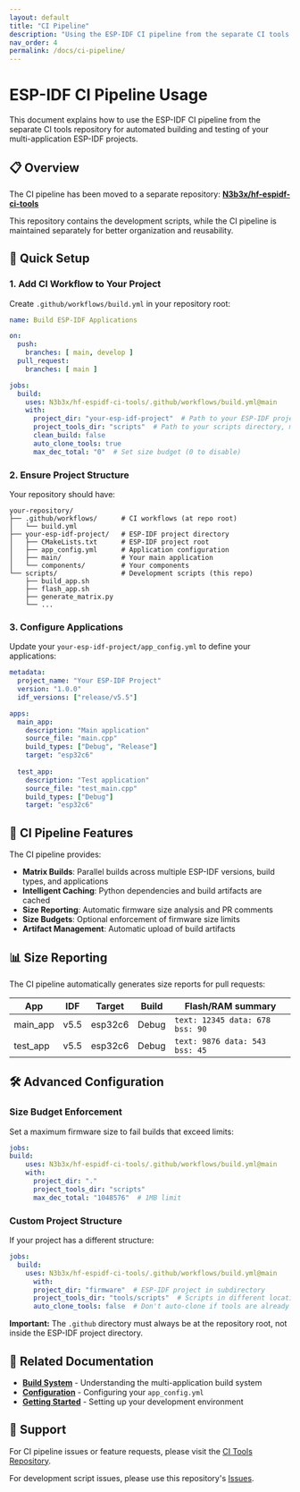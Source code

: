 ```yaml
---
layout: default
title: "CI Pipeline"
description: "Using the ESP-IDF CI pipeline from the separate CI tools repository"
nav_order: 4
permalink: /docs/ci-pipeline/
---
```


# ESP-IDF CI Pipeline Usage

This document explains how to use the ESP-IDF CI pipeline from the separate CI tools repository for automated building and testing of your multi-application ESP-IDF projects.

## 📋 **Overview**

The CI pipeline has been moved to a separate repository: **[N3b3x/hf-espidf-ci-tools](https://github.com/N3b3x/hf-espidf-ci-tools)**

This repository contains the development scripts, while the CI pipeline is maintained separately for better organization and reusability.

## 🚀 **Quick Setup**

### 1. Add CI Workflow to Your Project

Create `.github/workflows/build.yml` in your repository root:

```yaml
name: Build ESP-IDF Applications

on:
  push:
    branches: [ main, develop ]
  pull_request:
    branches: [ main ]

jobs:
  build:
    uses: N3b3x/hf-espidf-ci-tools/.github/workflows/build.yml@main
    with:
      project_dir: "your-esp-idf-project"  # Path to your ESP-IDF project directory
      project_tools_dir: "scripts"  # Path to your scripts directory, maybe [your-esp-idf-project/scripts] or...
      clean_build: false
      auto_clone_tools: true
      max_dec_total: "0"  # Set size budget (0 to disable)
```

### 2. Ensure Project Structure

Your repository should have:
```
your-repository/
├── .github/workflows/      # CI workflows (at repo root)
│   └── build.yml
├── your-esp-idf-project/   # ESP-IDF project directory
│   ├── CMakeLists.txt      # ESP-IDF project root
│   ├── app_config.yml      # Application configuration
│   ├── main/               # Your main application
│   └── components/         # Your components
└── scripts/                # Development scripts (this repo)
    ├── build_app.sh
    ├── flash_app.sh
    ├── generate_matrix.py
    └── ...
```

### 3. Configure Applications

Update your `your-esp-idf-project/app_config.yml` to define your applications:

```yaml
metadata:
  project_name: "Your ESP-IDF Project"
  version: "1.0.0"
  idf_versions: ["release/v5.5"]

apps:
  main_app:
    description: "Main application"
    source_file: "main.cpp"
    build_types: ["Debug", "Release"]
    target: "esp32c6"
  
  test_app:
    description: "Test application"
    source_file: "test_main.cpp"
    build_types: ["Debug"]
    target: "esp32c6"
```

## 🔧 **CI Pipeline Features**

The CI pipeline provides:

- **Matrix Builds**: Parallel builds across multiple ESP-IDF versions, build types, and applications
- **Intelligent Caching**: Python dependencies and build artifacts are cached
- **Size Reporting**: Automatic firmware size analysis and PR comments
- **Size Budgets**: Optional enforcement of firmware size limits
- **Artifact Management**: Automatic upload of build artifacts

## 📊 **Size Reporting**

The CI pipeline automatically generates size reports for pull requests:

| App | IDF | Target | Build | Flash/RAM summary |
|-----|-----|--------|-------|-------------------|
| main_app | v5.5 | esp32c6 | Debug | `text: 12345 data: 678 bss: 90` |
| test_app | v5.5 | esp32c6 | Debug | `text: 9876 data: 543 bss: 45` |

## 🛠️ **Advanced Configuration**

### Size Budget Enforcement

Set a maximum firmware size to fail builds that exceed limits:

```yaml
jobs:
build:
    uses: N3b3x/hf-espidf-ci-tools/.github/workflows/build.yml@main
    with:
      project_dir: "."
      project_tools_dir: "scripts"
      max_dec_total: "1048576"  # 1MB limit
```

### Custom Project Structure

If your project has a different structure:

```yaml
jobs:
  build:
    uses: N3b3x/hf-espidf-ci-tools/.github/workflows/build.yml@main
      with:
      project_dir: "firmware"  # ESP-IDF project in subdirectory
      project_tools_dir: "tools/scripts"  # Scripts in different location
      auto_clone_tools: false  # Don't auto-clone if tools are already present
```

**Important:** The `.github` directory must always be at the repository root, not inside the ESP-IDF project directory.

## 🔗 **Related Documentation**

- **[Build System](build-system/)** - Understanding the multi-application build system
- **[Configuration](configuration/)** - Configuring your `app_config.yml`
- **[Getting Started](getting-started/)** - Setting up your development environment

## 🤝 **Support**

For CI pipeline issues or feature requests, please visit the [CI Tools Repository](https://github.com/N3b3x/hf-espidf-ci-tools/issues).

For development script issues, please use this repository's [Issues](https://github.com/n3b3x/hf-espidf-project-tools/issues).